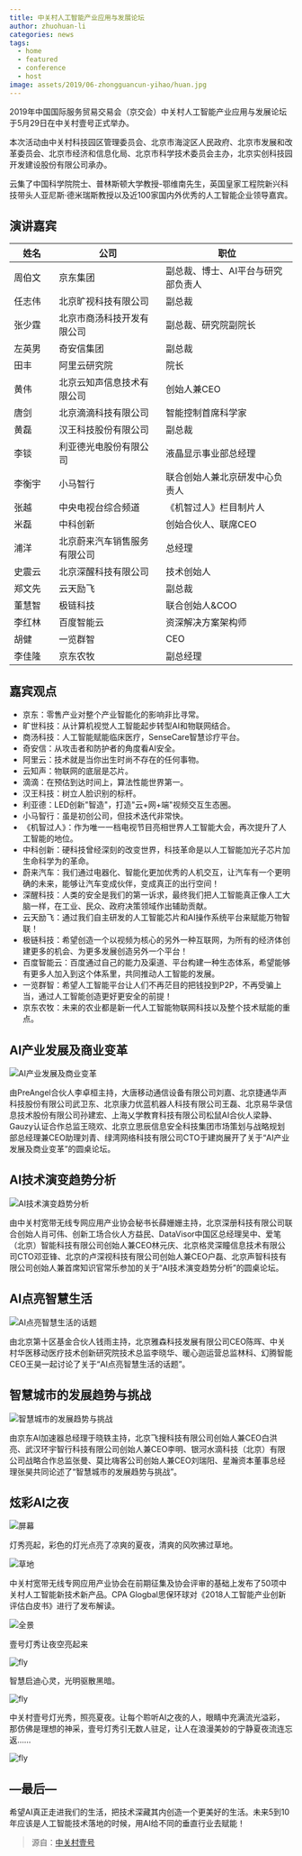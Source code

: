```yaml
---
title: 中关村人工智能产业应用与发展论坛
author: zhuohuan-li
categories: news
tags:
  - home
  - featured
  - conference
  - host
image: assets/2019/06-zhongguancun-yihao/huan.jpg
---
```


2019年中国国际服务贸易交易会（京交会）中关村人工智能产业应用与发展论坛于5月29日在中关村壹号正式举办。

本次活动由中关村科技园区管理委员会、北京市海淀区人民政府、北京市发展和改革委员会、北京市经济和信息化局、北京市科学技术委员会主办，北京实创科技园开发建设股份有限公司承办。

云集了中国科学院院士、普林斯顿大学教授-鄂维南先生，英国皇家工程院新兴科技带头人亚尼斯·德米瑞斯教授以及近100家国内外优秀的人工智能企业领导嘉宾。

## 演讲嘉宾

<!-- markdownlint-disable MD033 -->

| 姓名 | 公司 | 职位 |
| --- | --- | --- |
| <nobr>周伯文　</nobr> | 京东集团 | 副总裁、博士、AI平台与研究部负责人 |
| 任志伟 | 北京旷视科技有限公司 | 副总裁 |
| 张少霆 | 北京市商汤科技开发有限公司 |  副总裁、研究院副院长 |
| 左英男 | 奇安信集团 | 副总裁 |
| 田丰 | 阿里云研究院 | 院长 |
| 黄伟 | 北京云知声信息技术有限公司 | 创始人兼CEO |
| 唐剑 | 北京滴滴科技有限公司 | 智能控制首席科学家 |
| 黄磊 | 汉王科技股份有限公司 | 副总裁 |
| 李锬 | 利亚德光电股份有限公司 | 液晶显示事业部总经理 |
| 李衡宇 | 小马智行 | 联合创始人兼北京研发中心负责人 |
| 张越 | 中央电视台综合频道 | 《机智过人》栏目制片人 |
| 米磊 | 中科创新 | 创始合伙人、联席CEO |
| 浦洋 | 北京蔚来汽车销售服务有限公司 | 总经理 |
| 史震云 | 北京深醒科技有限公司 | 技术创始人 |
| 郑文先 | 云天励飞 | 副总裁 |
| 董慧智 | 极链科技 | 联合创始人&COO |
| 李红林 | 百度智能云 | 资深解决方案架构师 |
| 胡健 | 一览群智 | CEO |
| 李佳隆 | 京东农牧 | 副总经理 |

## 嘉宾观点

- 京东：零售产业对整个产业智能化的影响非比寻常。
- 旷世科技：从计算机视觉人工智能起步转型AI和物联网结合。
- 商汤科技：人工智能赋能临床医疗，SenseCare智慧诊疗平台。
- 奇安信：从攻击者和防护者的角度看AI安全。
- 阿里云：技术就是当你出生时尚不存在的任何事物。
- 云知声：物联网的底层是芯片。
- 滴滴：在预估到达时间上，算法性能世界第一。
- 汉王科技：树立人脸识别的标杆。
- 利亚德：LED创新"智造"，打造"云+网+端"视频交互生态圈。
- 小马智行：虽是初创公司，但技术迭代非常快。
- 《机智过人》：作为唯一一档电视节目亮相世界人工智能大会，再次提升了人工智能的地位。
- 中科创新：硬科技曾经深刻的改变世界，科技革命是以人工智能加光子芯片加生命科学为的革命。
- 蔚来汽车：我们通过电器化、智能化更加优秀的人机交互，让汽车有一个更明确的未来，能够让汽车变成伙伴，变成真正的出行空间！
- 深醒科技：人类的安全是我们的第一诉求，最终我们把人工智能真正像人工大脑一样，在工业、民众、政府决策领域作出辅助贡献。
- 云天励飞：通过我们自主研发的人工智能芯片和AI操作系统平台来赋能万物智联！
- 极链科技：希望创造一个以视频为核心的另外一种互联网，为所有的经济体创建更多的机会、为更多发展创造另外一个平台！
- 百度智能云：百度通过自己的能力及渠道、平台构建一种生态体系，希望能够有更多人加入到这个体系里，共同推动人工智能的发展。
- 一览群智：希望人工智能平台让人们不再茫目的把钱投到P2P，不再受骗上当，通过人工智能创造更好更安全的前提！
- 京东农牧：未来的农业都是新一代人工智能物联网科技以及整个技术赋能的重点。

## AI产业发展及商业变革

![AI产业发展及商业变革](/assets/2019/06-zhongguancun-yihao/huan-round-table.jpg)

由PreAngel合伙人李卓桓主持，大唐移动通信设备有限公司刘嘉、北京捷通华声科技股份有限公司武卫东、北京康力优蓝机器人科技有限公司王磊、北京易华录信息技术股份有限公司孙建宏、上海乂学教育科技有限公司松鼠AI合伙人梁静、Gauzy认证合作总监王晓欢、北京立思辰信息安全科技集团市场策划与战略规划部总经理兼CEO助理刘青、绿湾网络科技有限公司CTO于建岗展开了关于“AI产业发展及商业变革”的圆桌论坛。

## AI技术演变趋势分析

![AI技术演变趋势分析](/assets/2019/06-zhongguancun-yihao/xueshanshan-round-table.jpg)

由中关村宽带无线专网应用产业协会秘书长薛姗姗主持，北京深册科技有限公司联合创始人肖可伟、创新工场合伙人方益民、DataVisor中国区总经理吴中、爱笔（北京）智能科技有限公司创始人兼CEO林元庆、北京格灵深瞳信息技术有限公司CTO邓亚锋、北京的卢深视科技有限公司创始人兼CEO户磊、北京声智科技有限公司创始人兼首席知识官常乐参加的关于“AI技术演变趋势分析”的圆桌论坛。

## AI点亮智慧生活

![AI点亮智慧生活的话题](/assets/2019/06-zhongguancun-yihao/qianyu-round-table.jpg)

由北京第十区基金合伙人钱雨主持，北京雅森科技发展有限公司CEO陈晖、中关村华医移动医疗技术创新研究院技术总监李晓华、暖心迦运营总监林科、幻腾智能CEO王昊一起讨论了关于“AI点亮智慧生活的话题”。

## 智慧城市的发展趋势与挑战

![智慧城市的发展趋势与挑战](/assets/2019/06-zhongguancun-yihao/yuxiaoyi-round-table.jpg)

由京东AI加速器总经理于晓轶主持，北京飞搜科技有限公司创始人兼CEO白洪亮、武汉环宇智行科技有限公司创始人兼CEO李明、银河水滴科技（北京）有限公司战略合作总监张曼、莫比嗨客公司创始人兼CEO刘瑞阳、星瀚资本董事总经理张昊共同论述了“智慧城市的发展趋势与挑战”。

## 炫彩AI之夜

![屏幕](/assets/2019/06-zhongguancun-yihao/screen.jpg)

灯秀亮起，彩色的灯光点亮了凉爽的夏夜，清爽的风吹拂过草地。

![草地](/assets/2019/06-zhongguancun-yihao/grass.jpg)

中关村宽带无线专网应用产业协会在前期征集及协会评审的基础上发布了50项中关村人工智能新技术新产品。CPA Glogbal思保环球对《2018人工智能产业创新评估白皮书》进行了发布解读。

![全景](/assets/2019/06-zhongguancun-yihao/overview.jpg)

壹号灯秀让夜空亮起来

![fly](/assets/2019/06-zhongguancun-yihao/fly.jpg)

智慧启迪心灵，光明驱散黑暗。

![fly](/assets/2019/06-zhongguancun-yihao/fly1.jpg)

中关村壹号灯光秀，照亮夏夜。让每个聆听AI之夜的人，眼睛中充满流光溢彩， 那仿佛是理想的神采，壹号灯秀引无数人驻足，让人在浪漫美妙的宁静夏夜流连忘返……

![fly](/assets/2019/06-zhongguancun-yihao/fly2.jpg)

## —最后—

希望AI真正走进我们的生活，把技术深藏其内创造一个更美好的生活。未来5到10年应该是人工智能技术落地的时候，用AI给不同的垂直行业去赋能！

> 源自：[中关村壹号](http://www.zgcyh.net/article/33)
